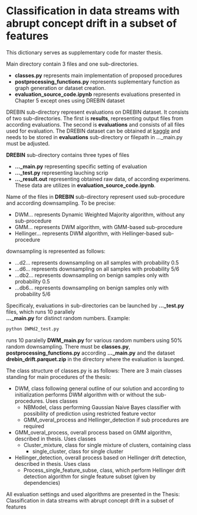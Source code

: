 # Classification in data streams with abrupt concept drift in a subset of features
This dictionary serves as supplementary code for master thesis.

Main directory contain 3 files and one sub-directories.
- **classes.py** represents main implementation of proposed procedures
- **postprocessing_functions.py** represents suplementary function as graph generation or dataset creation.
- **evaluation_source_code.ipynb** represents evaluations presented in Chapter 5 except ones using DREBIN dataset

DREBIN sub-directory represent evaluations on DREBIN dataset. It consists of two sub-directories. The first is **results**, representing output files from according evaluations. The second is **evaluations** and consists of all files used for evaluation. The DREBIN dataset can be obtained at [kaggle](https://www.kaggle.com/datasets/fabriciojoc/fast-furious-malware-data-stream) and needs to be stored in **evaluations** sub-directory or filepath in ..._main.py must be adjusted.

**DREBIN** sub-directory contains three types of files
- **..._main.py** representing specific setting of evaluation
- **..._test.py** representing lauching scrip
- **..._result.out** representing obtained raw data, of according experimens. These data are utilizes in **evaluation_source_code.ipynb**.

Name of the files in **DREBIN** sub-directory  represent used sub-procedure and according downsampling. To be precise:
- DWM... represents Dynamic Weighted Majority algorithm, without any sub-procedure 
- GMM... represents DWM algorithm, with GMM-based sub-procedure
- Hellinger... represents DWM algorithm, with Hellinger-based sub-procedure

downsampling is represented as follows:
- ...d2... represents downsampling on all samples with probability 0.5
- ...d6... represents downsampling on all samples with probability 5/6
- ...db2... represents downsampling on benign samples only with probability 0.5
- ...db6... represents downsampling on benign samples only with probability 5/6


Specificaly, evaluations in sub-directories can be launched by **..._test.py** files, which runs 10 parallely\
**..._main.py** for distinct random numbers.
Example:
```sh
python DWMd2_test.py
```
runs 10 paralelly **DWM_main.py** for various random numbers using 50% random downsampling. There must be **classes.py**, **postprocessing_functions.py** according **..._main.py** and the dataset **drebin_drift.parquet.zip** in the directory where the evaluation is launged. 

The class structure of classes.py is as follows:
There are 3 main classes standing for main procedures of the thesis:
- DWM, class following general outline of our solution and according to initialization performs DWM algorithm with or without the sub-procedures. Uses classes
    - NBModel, class performing Gaussian Naive Bayes classifier with possibility of prediction using restricted feature vector
    - GMM_overal_process and Hellinger_detection if sub procedures are required
- GMM_overal_process, overall process based on GMM algorithm, described in thesis. Uses classes
    - Cluster_mixture, class for single mixture of clusters, containing class
        - single_cluster, class for single cluster
- Hellinger_detection, overall process based on Hellinger drift detection, described in thesis. Uses class
    - Process_single_feature_subse, class, which perform Hellinger drift detection algorithm for single feature subset (given by dependencies)


All evaluation settings and used algorithms are presented in the Thesis: Classification in data streams with abrupt concept drift in a subset of features
